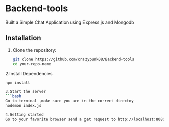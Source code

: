 
# Backend-tools

Built a Simple Chat Application using Express js and Mongodb

## Installation

1. Clone the repository:
   ```bash
   git clone https://github.com/crazypunk08/Backend-tools
   cd your-repo-name
   
2.Install Dependencies
   ```bash
   npm install

3.Start the server
   ```bash
  Go to terminal ,make sure you are in the correct directoy
  nodemon index.js

4.Getting started
  Go to your favorite browser send a get request to http://localhost:8080/chats
